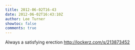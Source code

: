 ```yaml
---
title: 2012-06-02T16-43
date: 2012-06-02T16:43:10Z
author: Lee Turner
showtoc: false
comments: true
---
```


Always a satisfying erection  http://lockerz.com/s/213873452

